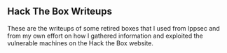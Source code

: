 ## Hack The Box Writeups

These are the writeups of some retired boxes that I used from Ippsec and from my own effort on how I gathered information and exploited the vulnerable machines on the Hack the Box website.



